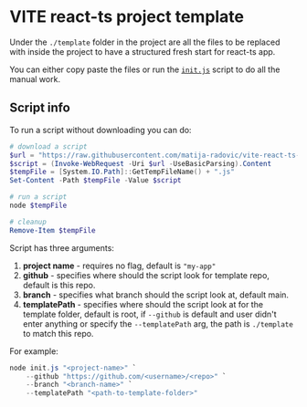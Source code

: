 # VITE react-ts project template
Under the `./template` folder in the project are all the files to be replaced with inside the project to have a structured fresh start for react-ts app.

You can either copy paste the files or run the [`init.js`](https://github.com/matija-radovic/f-test/blob/main/init.js) script to do all the manual work.


## Script info
To run a script without downloading you can do:
```powershell
# download a script
$url = "https://raw.githubusercontent.com/matija-radovic/vite-react-ts-template/main/init.js"
$script = (Invoke-WebRequest -Uri $url -UseBasicParsing).Content
$tempFile = [System.IO.Path]::GetTempFileName() + ".js"
Set-Content -Path $tempFile -Value $script

# run a script
node $tempFile

# cleanup
Remove-Item $tempFile
```
Script has three arguments:
1. **project name** - requires no flag, default is `"my-app"`
2. **github** - specifies where should the script look for template repo, default is this repo.
3. **branch** - specifies what branch should the script look at, default main.
4. **templatePath** - specifies where should the script look at for the template folder, default is root, if `--github` is default and user didn't enter anything or specify the `--templatePath` arg, the path is `./template` to match this repo.

For example:
```powershell
node init.js "<project-name>" `
    --github "https://github.com/<username>/<repo>" `
    --branch "<branch-name>" `
    --templatePath "<path-to-template-folder>" 
```
